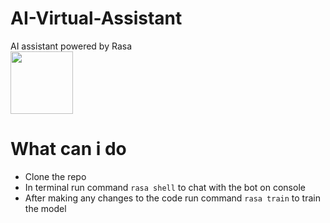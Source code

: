 # AI-Virtual-Assistant
AI assistant powered by Rasa<br>
<img src="https://d33wubrfki0l68.cloudfront.net/37c130df420c6a673ad6c2e494c0224606ace77b/e6afa/static/60e441f8eadef13bea0cc790c8cf188b/rasa-logo.svg" height=100px/>

# What can i do
* Clone the repo
* In terminal run command ```rasa shell``` to chat with the bot on console
* After making any changes to the code run command ```rasa train``` to train the model

